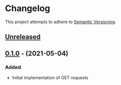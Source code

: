 # Changelog

This project attempts to adhere to [Semantic Versioning](http://semver.org).

## [Unreleased]

## [0.1.0] - (2021-05-04)

### Added

- Initial implementation of GET requests

[unreleased]: https://github.com/dguo/awair-js/compare/v0.1.0...HEAD
[0.1.0]: https://github.com/dguo/awair-js/releases/tag/v0.1.0
